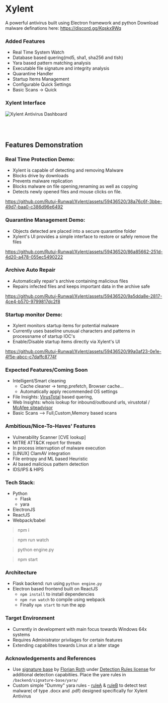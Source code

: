 # Xylent
A powerful antivirus built using Electron framework and python
Download malware definations here: https://discord.gg/Kqskx9Wq
### Added Features
- Real Time System Watch
- Database based quering(md5, sha1, sha256 and tlsh)
- Yara based pattern matching analysis
- Executable file signature and integrity analysis
- Quarantine Handler
- Startup Items Management
- Configurable Quick Settings
- Basic Scans -> Quick

### Xylent Interface

![Xylent Antivirus Dashboard](https://raw.githubusercontent.com/Rutuj-Runwal/Xylent/main/images/Xylent%20UI.jpg)

<br/>
<br/>

## Features Demonstration

### Real Time Protection Demo:

- Xylent is capable of detecting and removing Malware
- Blocks drive by downloads
- Prevents malware replication
- Blocks malware on file opening,renaming as well as copying
- Detects newly opened files and mouse clicks on file.

https://github.com/Rutuj-Runwal/Xylent/assets/59436520/38a76c6f-3bbe-49d7-baa0-c386d96e6492



### Quarantine Management Demo:

- Objects detected are placed into a secure quarantine folder
- Xylent's UI provides a simple interface to restore or safely remove the files


https://github.com/Rutuj-Runwal/Xylent/assets/59436520/86a85662-251d-4d20-a478-055ec5490222



### Archive Auto Repair

- Automatically repair's archive containing malicious files
- Repairs infected files and keeps important data in the archive safe


https://github.com/Rutuj-Runwal/Xylent/assets/59436520/9a5dda8e-2817-4ce4-b570-9799817dc2f8



### Startup monitor Demo:

- Xylent monitors startup items for potential malware
- Currently uses baseline unusual characters and patterns in processname of startup IOC's
- Enable/Disable startup items directly via Xylent's UI


https://github.com/Rutuj-Runwal/Xylent/assets/59436520/99a0af23-0e1e-4f5e-abcc-c7daffc8774f




### Expected Features/Coming Soon
- Intelligent/Smart cleaning
    - Cache cleaner -> temp,prefetch, Browser cache...
    - Automatically apply recommended OS settings
- File Insights: [VirusTotal](https://github.com/Rutuj-Runwal/Context-Menu-Scanner) based quering, 
- Web Insights: whois lookup for inbound/outbound urls, virustotal / [McAfee siteadvisor](https://github.com/Rutuj-Runwal/MalwareProtection)
- Basic Scans --> Full,Custom,Memory based scans

### Ambitious/Nice-To-Haves' Features
- Vulnerability Scanner [CVE lookup]
- MITRE ATT&CK report for threats
- In process interruption of malware execution
- [LINUX] ClamAV integration
- File entropy and ML based Heuristic
- AI based malicious pattern detection
- IDS/IPS & HIPS

### Tech Stack:
- Python 
    - Flask 
    - yara
- ElectronJS
- ReactJS
- Webpack/babel

> npm i

> npm run watch

> python engine.py

> npm start

### Architecture
- Flask backend: run using `python engine.py`
- Electron based frontend built on ReactJS 
    - `npm install` to install dependencies 
    - `npm run watch` to compile using webpack 
    - Finally `npm start` to run the app
 
 ### Target Environment
 - Currently in development with main focus towards Windows 64x systems
 - Requires Administrator privilages for certain features
 - Extending capabilites towards Linux at a later stage

### Acknowledgements and References
- Use [signature base](https://github.com/Neo23x0/signature-base) by [Florian Roth](https://github.com/Neo23x0) under [Detection Rules license](https://raw.githubusercontent.com/Neo23x0/signature-base/master/LICENSE) for additional detection capabitiies. Place the yare rules in `/backend/signature-base/yara/`
- Custom simple "Dummy" yara rules - [ruleA](https://github.com/Rutuj-Runwal/Xylent/blob/main/backend/signature-base/yara/xylent_test_pdf.yar) & [ruleB](https://github.com/Rutuj-Runwal/Xylent/blob/main/backend/signature-base/yara/xylent_test_word.yar) to detect test malware( of type .docx and .pdf) designed specifically for Xylent Antivirus
